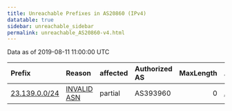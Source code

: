 ```yaml
---
title: Unreachable Prefixes in AS20860 (IPv4)
datatable: true
sidebar: unreachable_sidebar
permalink: unreachable_AS20860-v4.html
---
```


Data as of 2019-08-11 11:00:00 UTC


<div class="datatable-begin"></div>

| Prefix                                               | Reason                                                                                               | affected   | Authorized AS   |   MaxLength | Anchor                           |   unreachable /24s |
|:-----------------------------------------------------|:-----------------------------------------------------------------------------------------------------|:-----------|:----------------|------------:|:---------------------------------|-------------------:|
| [23.139.0.0/24](https://stat.ripe.net/23.139.0.0/24) | [INVALID ASN](https://rpki-validator.ripe.net/announcement-preview?asn=AS20860&prefix=23.139.0.0/24) | partial    | AS393960        |           0 | [ARIN](unreachable_ARIN-v4.html) |                  1 |

<div class="datatable-end"></div>